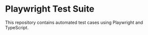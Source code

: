 # Playwright Test Suite

This repository contains automated test cases using Playwright and TypeScript.
